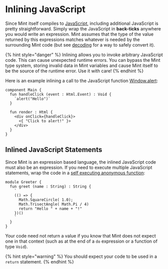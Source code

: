 # Inlining JavaScript

Since Mint itself compiles to [JavaScript](https://en.wikipedia.org/wiki/JavaScript), including additional JavaScript is pretty straightforward. Simply wrap the JavaScript in **back-ticks** anywhere you would write an expression. Mint assumes that the type of the value returned by this expressions matches whatever is needed by the surrounding Mint code (but see [decoding](decoding-objects.md) for a way to safely convert it).

{% hint style="danger" %}
Inlining allows you to invoke arbitrary JavaScript code. This can cause unexpected runtime errors. You can bypass the Mint type system, storing invalid data in Mint variables and cause Mint itself to be the source of the runtime error. Use it with care!
{% endhint %}

Here is an example inlining a call to the JavaScript function [Window.alert](https://developer.mozilla.org/en-US/docs/Web/API/Window/alert):

```text
component Main {
  fun handleClick (event : Html.Event) : Void {
    `alert("Hello")`
  }

  fun render : Html {
    <div onClick={handleClick}>
      <{ "Click to alert!" }>
    </div>
  }
}
```

## Inlined JavaScript Statements

Since Mint is an expression based language, the inlined JavaScript code must also be an expression. If you need to execute multiple JavaScript statements, wrap the code in a [self executing anonymous function](http://markdalgleish.com/2011/03/self-executing-anonymous-functions/):

```text
module Greeter {
  fun greet (name : String) : String {
    `
    (() => {
      Math.SquareCircle( 1.0);
      Math.TrisectAngle( Math.Pi / 4)
      return "Hello " + name + "!"
    })()
    `
  }
}
```

Your code need not return a value if you know that Mint does not expect one in that context (such as at the end of a `do` expression or a function of type `Void`).

{% hint style="warning" %}
You should expect your code to be used in a `return` statement.
{% endhint %}
